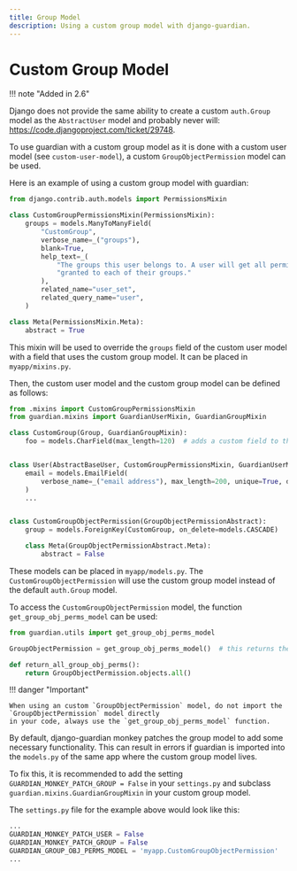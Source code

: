 ```yaml
---
title: Group Model
description: Using a custom group model with django-guardian.
---
```


# Custom Group Model

!!! note "Added in 2.6"

Django does not provide the same ability to create a custom `auth.Group`
model as the `AbstractUser` model and probably never will:
<https://code.djangoproject.com/ticket/29748>.

To use guardian with a custom group model as it is done with a
custom user model (see `custom-user-model`), a custom `GroupObjectPermission` model can be used.

Here is an example of using a custom group model with guardian:

``` python
from django.contrib.auth.models import PermissionsMixin

class CustomGroupPermissionsMixin(PermissionsMixin):
    groups = models.ManyToManyField(
        "CustomGroup",
        verbose_name=_("groups"),
        blank=True,
        help_text=_(
            "The groups this user belongs to. A user will get all permissions "
            "granted to each of their groups."
        ),
        related_name="user_set",
        related_query_name="user",
    )

class Meta(PermissionsMixin.Meta):
    abstract = True
```

This mixin will be used to override the `groups` field of the custom
user model with a field that uses the custom group model. It can be
placed in `myapp/mixins.py`.

Then, the custom user model and the custom group model can be defined as
follows:

``` python
from .mixins import CustomGroupPermissionsMixin
from guardian.mixins import GuardianUserMixin, GuardianGroupMixin

class CustomGroup(Group, GuardianGroupMixin):
    foo = models.CharField(max_length=120)  # adds a custom field to the original Group model


class User(AbstractBaseUser, CustomGroupPermissionsMixin, GuardianUserMixin):
    email = models.EmailField(
        verbose_name=_("email address"), max_length=200, unique=True, db_index=True
    )
    ...


class CustomGroupObjectPermission(GroupObjectPermissionAbstract):
    group = models.ForeignKey(CustomGroup, on_delete=models.CASCADE)

    class Meta(GroupObjectPermissionAbstract.Meta):
        abstract = False
```

These models can be placed in `myapp/models.py`. The
`CustomGroupObjectPermission` will use the custom group model instead of
the default `auth.Group` model.

To access the `CustomGroupObjectPermission` model, the function
`get_group_obj_perms_model` can be used:

``` python
from guardian.utils import get_group_obj_perms_model

GroupObjectPermission = get_group_obj_perms_model()  # this returns the correct group permission model

def return_all_group_obj_perms():
    return GroupObjectPermission.objects.all()
```

!!! danger "Important"

    When using an custom `GroupObjectPermission` model, do not import the
    `GroupObjectPermission` model directly
    in your code, always use the `get_group_obj_perms_model` function.

By default, django-guardian monkey patches the group model to add some necessary functionality.
This can result in errors if guardian is imported
into the `models.py` of the same app where the custom group model lives.

To fix this, it is recommended to add the setting
`GUARDIAN_MONKEY_PATCH_GROUP = False` in your `settings.py` and subclass
`guardian.mixins.GuardianGroupMixin` in your custom group model.

The `settings.py` file for the example above would look like this:

``` python
...
GUARDIAN_MONKEY_PATCH_USER = False
GUARDIAN_MONKEY_PATCH_GROUP = False
GUARDIAN_GROUP_OBJ_PERMS_MODEL = 'myapp.CustomGroupObjectPermission'
...
```

